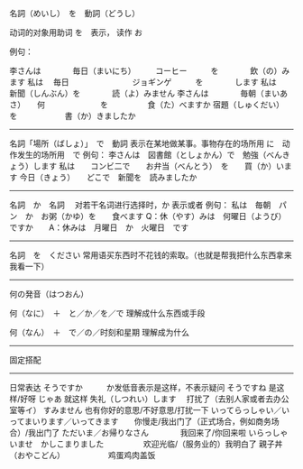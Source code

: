 名詞（めいし）　を　動詞（どうし）

动词的对象用助词 を　表示， 读作 お

例句：

李さんは　　　　毎日（まいにち）　　　コーヒー　　　を　　　　飲（の）みます
私は　        毎日　　　　　　　　ジョギンゲ　　　を　　　　します
私は　　　　　　　　　　　　　　　　新聞（しんぶん）を　　　　読（よ）みません
李さんは　　　　毎朝（まいあさ）　　何　　　　　　　を　　　　　食（た）べますか
宿題（しゅくだい）　　　　を　　　　　　書（か）きましたか

----
名詞「場所（ばしょ）」　で　動詞
表示在某地做某事。事物存在的场所用 に　动作发生的场所用　で
例句：
李さんは　図書館（としょかん）で　勉強（べんきょう）します
私は　　コンビ二で　　お弁当（べんとう）　を　　買（か）います
今日（きょう）　　どこで　新聞を　読みましたか

---
名詞　か　名詞　
对若干名词进行选择时，か 表示或者
例句：
私は　毎朝　パン　か　お粥（かゆ）を　　食べます
Q：休（やす）みは　何曜日（ようび）ですか　　A：休みは　月曜日　か　火曜日　です

---
名詞　を　ください
常用语买东西时不花钱的索取。（也就是帮我把什么东西拿来我看一下）

---
何の発音（はつおん）

何（なに）　＋　と／か／を／で         理解成什么东西或手段

何（なん）　＋　で／の／时刻和星期      理解成为什么

---
固定搭配

---
日常表达
そうですか　　　か发低音表示是这样，不表示疑问
そうですね     是这样/好呀
じゃあ        就这样
失礼（しつれい）します　  打扰了（去别人家或者去办公室等イ）
すみません     也有你好的意思/不好意思/打扰一下
いってらっしゃい／いってまいります／いってきます　　你慢走/我出门了（正式场合，例如商务场合）/我出门了
ただいま／お帰りなさん　　　　我回来了/你回来啦
いらっしゃいませ　かしこまりました　　　　　欢迎光临/（服务业的）我明白了 
親子丼（おやこどん）　　　　　　鸡蛋鸡肉盖饭